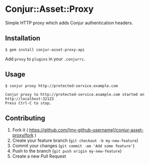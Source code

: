 # Conjur::Asset::Proxy

Simple HTTP proxy which adds Conjur authentication headers.

## Installation

    $ gem install conjur-asset-proxy-api

Add `proxy` to `plugins` in your `.conjurrc`.

## Usage

    $ conjur proxy http://protected-service.example.com

    Conjur proxy to http://protected-service.example.com started on http://localhost:32123
    Press Ctrl-C to stop.

## Contributing

1. Fork it ( https://github.com/[my-github-username]/conjur-asset-proxy/fork )
2. Create your feature branch (`git checkout -b my-new-feature`)
3. Commit your changes (`git commit -am 'Add some feature'`)
4. Push to the branch (`git push origin my-new-feature`)
5. Create a new Pull Request
